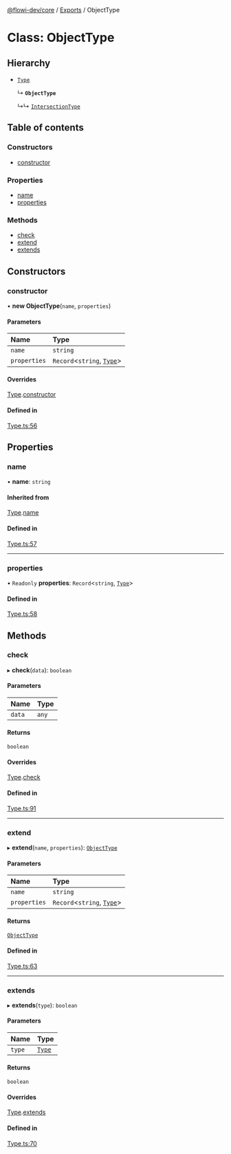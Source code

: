 [@flowi-dev/core](../README.md) / [Exports](../modules.md) / ObjectType

# Class: ObjectType

## Hierarchy

- [`Type`](Type.md)

  ↳ **`ObjectType`**

  ↳↳ [`IntersectionType`](IntersectionType.md)

## Table of contents

### Constructors

- [constructor](ObjectType.md#constructor)

### Properties

- [name](ObjectType.md#name)
- [properties](ObjectType.md#properties)

### Methods

- [check](ObjectType.md#check)
- [extend](ObjectType.md#extend)
- [extends](ObjectType.md#extends)

## Constructors

### constructor

• **new ObjectType**(`name`, `properties`)

#### Parameters

| Name | Type |
| :------ | :------ |
| `name` | `string` |
| `properties` | `Record`<`string`, [`Type`](Type.md)\> |

#### Overrides

[Type](Type.md).[constructor](Type.md#constructor)

#### Defined in

[Type.ts:56](https://github.com/flowi-dev/core/blob/6a60da7/src/classes/Type.ts#L56)

## Properties

### name

• **name**: `string`

#### Inherited from

[Type](Type.md).[name](Type.md#name)

#### Defined in

[Type.ts:57](https://github.com/flowi-dev/core/blob/6a60da7/src/classes/Type.ts#L57)

___

### properties

• `Readonly` **properties**: `Record`<`string`, [`Type`](Type.md)\>

#### Defined in

[Type.ts:58](https://github.com/flowi-dev/core/blob/6a60da7/src/classes/Type.ts#L58)

## Methods

### check

▸ **check**(`data`): `boolean`

#### Parameters

| Name | Type |
| :------ | :------ |
| `data` | `any` |

#### Returns

`boolean`

#### Overrides

[Type](Type.md).[check](Type.md#check)

#### Defined in

[Type.ts:91](https://github.com/flowi-dev/core/blob/6a60da7/src/classes/Type.ts#L91)

___

### extend

▸ **extend**(`name`, `properties`): [`ObjectType`](ObjectType.md)

#### Parameters

| Name | Type |
| :------ | :------ |
| `name` | `string` |
| `properties` | `Record`<`string`, [`Type`](Type.md)\> |

#### Returns

[`ObjectType`](ObjectType.md)

#### Defined in

[Type.ts:63](https://github.com/flowi-dev/core/blob/6a60da7/src/classes/Type.ts#L63)

___

### extends

▸ **extends**(`type`): `boolean`

#### Parameters

| Name | Type |
| :------ | :------ |
| `type` | [`Type`](Type.md) |

#### Returns

`boolean`

#### Overrides

[Type](Type.md).[extends](Type.md#extends)

#### Defined in

[Type.ts:70](https://github.com/flowi-dev/core/blob/6a60da7/src/classes/Type.ts#L70)
